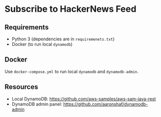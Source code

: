# Subscribe to HackerNews Feed

## Requirements
* Python 3 (dependencies are in `requiremenets.txt`)
* Docker (to run local `dynamodb`)

## Docker
Use `docker-compose.yml` to run local `dynamodb` and `dynamodb-admin`.


## Resources
* Local DynamoDB: https://github.com/aws-samples/aws-sam-java-rest
* DynamoDB admin panel: https://github.com/aaronshaf/dynamodb-admin